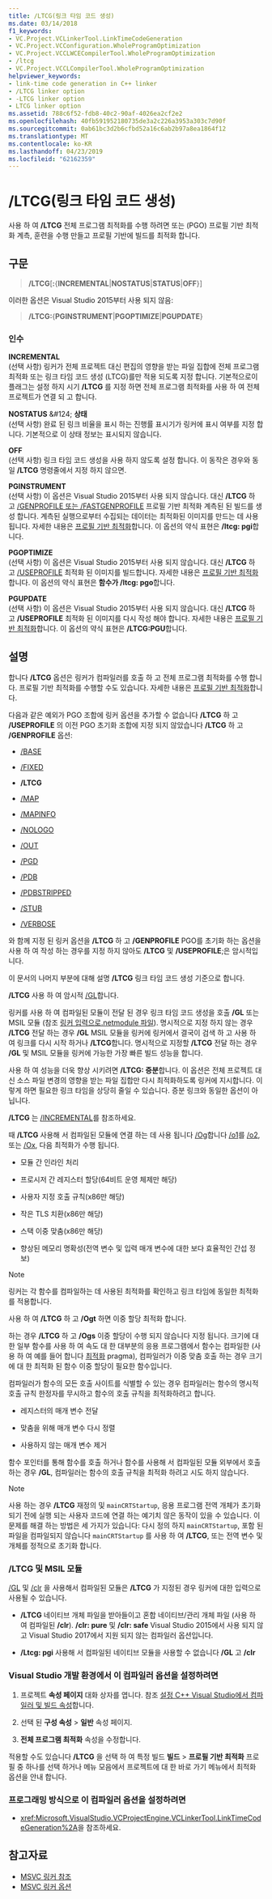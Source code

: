 ```yaml
---
title: /LTCG(링크 타임 코드 생성)
ms.date: 03/14/2018
f1_keywords:
- VC.Project.VCLinkerTool.LinkTimeCodeGeneration
- VC.Project.VCConfiguration.WholeProgramOptimization
- VC.Project.VCCLWCECompilerTool.WholeProgramOptimization
- /ltcg
- VC.Project.VCCLCompilerTool.WholeProgramOptimization
helpviewer_keywords:
- link-time code generation in C++ linker
- /LTCG linker option
- -LTCG linker option
- LTCG linker option
ms.assetid: 788c6f52-fdb8-40c2-90af-4026ea2cf2e2
ms.openlocfilehash: 40fb591952180735de3a2c226a3953a303c7d90f
ms.sourcegitcommit: 0ab61bc3d2b6cfbd52a16c6ab2b97a8ea1864f12
ms.translationtype: MT
ms.contentlocale: ko-KR
ms.lasthandoff: 04/23/2019
ms.locfileid: "62162359"
---
```

# <a name="ltcg-link-time-code-generation"></a>/LTCG(링크 타임 코드 생성)

사용 하 여 **/LTCG** 전체 프로그램 최적화를 수행 하려면 또는 (PGO) 프로필 기반 최적화 계측, 훈련을 수행 만들고 프로필 기반에 빌드를 최적화 합니다.

## <a name="syntax"></a>구문

> **/LTCG**[**:**{**INCREMENTAL**|**NOSTATUS**|**STATUS**|**OFF**}]<br/>

이러한 옵션은 Visual Studio 2015부터 사용 되지 않음:

> **/LTCG:**{**PGINSTRUMENT**|**PGOPTIMIZE**|**PGUPDATE**}<br/>

### <a name="arguments"></a>인수

**INCREMENTAL**<br/>
(선택 사항) 링커가 전체 프로젝트 대신 편집의 영향을 받는 파일 집합에 전체 프로그램 최적화 또는 링크 타임 코드 생성 (LTCG)를만 적용 되도록 지정 합니다. 기본적으로이 플래그는 설정 하지 시기 **/LTCG** 를 지정 하면 전체 프로그램 최적화를 사용 하 여 전체 프로젝트가 연결 되 고 합니다.

**NOSTATUS** &AMP;#124; **상태**<br/>
(선택 사항) 완료 된 링크 비율을 표시 하는 진행률 표시기가 링커에 표시 여부를 지정 합니다. 기본적으로 이 상태 정보는 표시되지 않습니다.

**OFF**<br/>
(선택 사항) 링크 타임 코드 생성을 사용 하지 않도록 설정 합니다. 이 동작은 경우와 동일 **/LTCG** 명령줄에서 지정 하지 않으면.

**PGINSTRUMENT**<br/>
(선택 사항) 이 옵션은 Visual Studio 2015부터 사용 되지 않습니다. 대신 **/LTCG** 하 고 [/GENPROFILE 또는 /FASTGENPROFILE](genprofile-fastgenprofile-generate-profiling-instrumented-build.md) 프로필 기반 최적화 계측된 된 빌드를 생성 합니다. 계측된 실행으로부터 수집되는 데이터는 최적화된 이미지를 만드는 데 사용됩니다. 자세한 내용은 [프로필 기반 최적화](../profile-guided-optimizations.md)합니다. 이 옵션의 약식 표현은 **/ltcg: pgi**합니다.

**PGOPTIMIZE**<br/>
(선택 사항) 이 옵션은 Visual Studio 2015부터 사용 되지 않습니다. 대신 **/LTCG** 하 고 [/USEPROFILE](useprofile.md) 최적화 된 이미지를 빌드합니다. 자세한 내용은 [프로필 기반 최적화](../profile-guided-optimizations.md)합니다. 이 옵션의 약식 표현은 **함수가 /ltcg: pgo**합니다.

**PGUPDATE**<br/>
(선택 사항) 이 옵션은 Visual Studio 2015부터 사용 되지 않습니다. 대신 **/LTCG** 하 고 **/USEPROFILE** 최적화 된 이미지를 다시 작성 해야 합니다. 자세한 내용은 [프로필 기반 최적화](../profile-guided-optimizations.md)합니다. 이 옵션의 약식 표현은 **/LTCG:PGU**합니다.

## <a name="remarks"></a>설명

합니다 **/LTCG** 옵션은 링커가 컴파일러를 호출 하 고 전체 프로그램 최적화를 수행 합니다. 프로필 기반 최적화를 수행할 수도 있습니다. 자세한 내용은 [프로필 기반 최적화](../profile-guided-optimizations.md)합니다.

다음과 같은 예외가 PGO 조합에 링커 옵션을 추가할 수 없습니다 **/LTCG** 하 고 **/USEPROFILE** 의 이전 PGO 초기화 조합에 지정 되지 않았습니다  **/LTCG** 하 고 **/GENPROFILE** 옵션:

- [/BASE](base-base-address.md)

- [/FIXED](fixed-fixed-base-address.md)

- **/LTCG**

- [/MAP](map-generate-mapfile.md)

- [/MAPINFO](mapinfo-include-information-in-mapfile.md)

- [/NOLOGO](nologo-suppress-startup-banner-linker.md)

- [/OUT](out-output-file-name.md)

- [/PGD](pgd-specify-database-for-profile-guided-optimizations.md)

- [/PDB](pdb-use-program-database.md)

- [/PDBSTRIPPED](pdbstripped-strip-private-symbols.md)

- [/STUB](stub-ms-dos-stub-file-name.md)

- [/VERBOSE](verbose-print-progress-messages.md)

와 함께 지정 된 링커 옵션을 **/LTCG** 하 고 **/GENPROFILE** PGO를 초기화 하는 옵션을 사용 하 여 작성 하는 경우를 지정 하지 않아도 **/LTCG** 및 **/USEPROFILE**;은 암시적입니다.

이 문서의 나머지 부분에 대해 설명 **/LTCG** 링크 타임 코드 생성 기준으로 합니다.

**/LTCG** 사용 하 여 암시적 [/GL](gl-whole-program-optimization.md)합니다.

링커를 사용 하 여 컴파일된 모듈이 전달 된 경우 링크 타임 코드 생성을 호출 **/GL** 또는 MSIL 모듈 (참조 [링커 입력으로.netmodule 파일](netmodule-files-as-linker-input.md)). 명시적으로 지정 하지 않는 경우 **/LTCG** 전달 하는 경우 **/GL** MSIL 모듈을 링커에 링커에서 결국이 검색 하 고 사용 하 여 링크를 다시 시작 하거나 **/LTCG**합니다. 명시적으로 지정할 **/LTCG** 전달 하는 경우 **/GL** 및 MSIL 모듈을 링커에 가능한 가장 빠른 빌드 성능을 합니다.

사용 하 여 성능을 더욱 향상 시키려면 **/LTCG: 증분**합니다. 이 옵션은 전체 프로젝트 대신 소스 파일 변경의 영향을 받는 파일 집합만 다시 최적화하도록 링커에 지시합니다. 이렇게 하면 필요한 링크 타임을 상당히 줄일 수 있습니다. 증분 링크와 동일한 옵션이 아닙니다.

**/LTCG** 는 [/INCREMENTAL](incremental-link-incrementally.md)를 참조하세요.

때 **/LTCG** 사용해 서 컴파일된 모듈에 연결 하는 데 사용 됩니다 [/Og](og-global-optimizations.md)합니다 [/o1](o1-o2-minimize-size-maximize-speed.md)를 [/o2](o1-o2-minimize-size-maximize-speed.md), 또는 [/Ox](ox-full-optimization.md), 다음 최적화가 수행 됩니다.

- 모듈 간 인라인 처리

- 프로시저 간 레지스터 할당(64비트 운영 체제만 해당)

- 사용자 지정 호출 규칙(x86만 해당)

- 작은 TLS 치환(x86만 해당)

- 스택 이중 맞춤(x86만 해당)

- 향상된 메모리 명확성(전역 변수 및 입력 매개 변수에 대한 보다 효율적인 간섭 정보)

> [!NOTE]
> 링커는 각 함수를 컴파일하는 데 사용된 최적화를 확인하고 링크 타임에 동일한 최적화를 적용합니다.

사용 하 여 **/LTCG** 하 고 **/Ogt** 하면 이중 할당 최적화 합니다.

하는 경우 **/LTCG** 하 고 **/Ogs** 이중 할당이 수행 되지 않습니다 지정 됩니다. 크기에 대 한 일부 함수를 사용 하 여 속도 대 한 대부분의 응용 프로그램에서 함수는 컴파일한 (사용 하 여 예를 들어 합니다 [최적화](../../preprocessor/optimize.md) pragma), 컴파일러가 이중 맞춤 호출 하는 경우 크기에 대 한 최적화 된 함수 이중 할당이 필요한 함수입니다.

컴파일러가 함수의 모든 호출 사이트를 식별할 수 있는 경우 컴파일러는 함수의 명시적 호출 규칙 한정자를 무시하고 함수의 호출 규칙을 최적화하려고 합니다.

- 레지스터의 매개 변수 전달

- 맞춤을 위해 매개 변수 다시 정렬

- 사용하지 않는 매개 변수 제거

함수 포인터를 통해 함수를 호출 하거나 함수를 사용해 서 컴파일된 모듈 외부에서 호출 하는 경우 **/GL**, 컴파일러는 함수의 호출 규칙을 최적화 하려고 시도 하지 않습니다.

> [!NOTE]
> 사용 하는 경우 **/LTCG** 재정의 및 `mainCRTStartup`, 응용 프로그램 전역 개체가 초기화 되기 전에 실행 되는 사용자 코드에 연결 하는 예기치 않은 동작이 있을 수 있습니다. 이 문제를 해결 하는 방법은 세 가지가 있습니다: 다시 정의 하지 `mainCRTStartup`, 포함 된 파일을 컴파일되지 않습니다 `mainCRTStartup` 를 사용 하 여 **/LTCG**, 또는 전역 변수 및 개체를 정적으로 초기화 합니다.

### <a name="ltcg-and-msil-modules"></a>/LTCG 및 MSIL 모듈

[/GL](gl-whole-program-optimization.md) 및 [/clr](clr-common-language-runtime-compilation.md) 을 사용해서 컴파일된 모듈은 **/LTCG** 가 지정된 경우 링커에 대한 입력으로 사용될 수 있습니다.

- **/LTCG** 네이티브 개체 파일을 받아들이고 혼합 네이티브/관리 개체 파일 (사용 하 여 컴파일된 **/clr**). **/clr: pure** 및 **/clr: safe** Visual Studio 2015에서 사용 되지 않고 Visual Studio 2017에서 지원 되지 않는 컴파일러 옵션입니다.

- **/Ltcg: pgi** 사용해 서 컴파일된 네이티브 모듈을 사용할 수 없습니다 **/GL** 고 **/clr**

### <a name="to-set-this-compiler-option-in-the-visual-studio-development-environment"></a>Visual Studio 개발 환경에서 이 컴파일러 옵션을 설정하려면

1. 프로젝트 **속성 페이지** 대화 상자를 엽니다. 참조 [설정 C++ Visual Studio에서 컴파일러 및 빌드 속성](../working-with-project-properties.md)합니다.

1. 선택 된 **구성 속성** > **일반** 속성 페이지.

1. **전체 프로그램 최적화** 속성을 수정합니다.

적용할 수도 있습니다 **/LTCG** 을 선택 하 여 특정 빌드 **빌드** > **프로필 기반 최적화** 프로필 중 하나를 선택 하거나 메뉴 모음에서 프로젝트에 대 한 바로 가기 메뉴에서 최적화 옵션을 안내 합니다.

### <a name="to-set-this-compiler-option-programmatically"></a>프로그래밍 방식으로 이 컴파일러 옵션을 설정하려면

- <xref:Microsoft.VisualStudio.VCProjectEngine.VCLinkerTool.LinkTimeCodeGeneration%2A>을 참조하세요.

## <a name="see-also"></a>참고자료

- [MSVC 링커 참조](linking.md)
- [MSVC 링커 옵션](linker-options.md)

